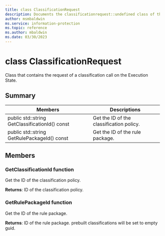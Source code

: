 ```yaml
---
title: class ClassificationRequest 
description: Documents the classificationrequest::undefined class of the Microsoft Information Protection (MIP) SDK.
author: msmbaldwin
ms.service: information-protection
ms.topic: reference
ms.author: mbaldwin
ms.date: 03/30/2023
---
```


# class ClassificationRequest 
Class that contains the request of a classification call on the Execution State.
  
## Summary
 Members                        | Descriptions                                
--------------------------------|---------------------------------------------
public std::string GetClassificationId() const  |  Get the ID of the classification policy.
public std::string GetRulePackageId() const  |  Get the ID of the rule package.
  
## Members
  
### GetClassificationId function
Get the ID of the classification policy.

  
**Returns**: ID of the classification policy.
  
### GetRulePackageId function
Get the ID of the rule package.

  
**Returns**: ID of the rule package. prebuilt classifications will be set to empty guid.